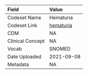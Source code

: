 |Field            |Value      |
|:----------------|:----------|
|Codeset Name     |Hematuria  |
|Codeset Link     |[hematuria](https://github.com/PEDSnet/Variable-Dictionary/blob/main/conditions/hematuria.csv)|
|CDM              |NA         |
|Clinical Concept |NA         |
|Vocab            |SNOMED     |
|Date Uploaded    |2021-09-08 |
|Metadata         |NA         |
